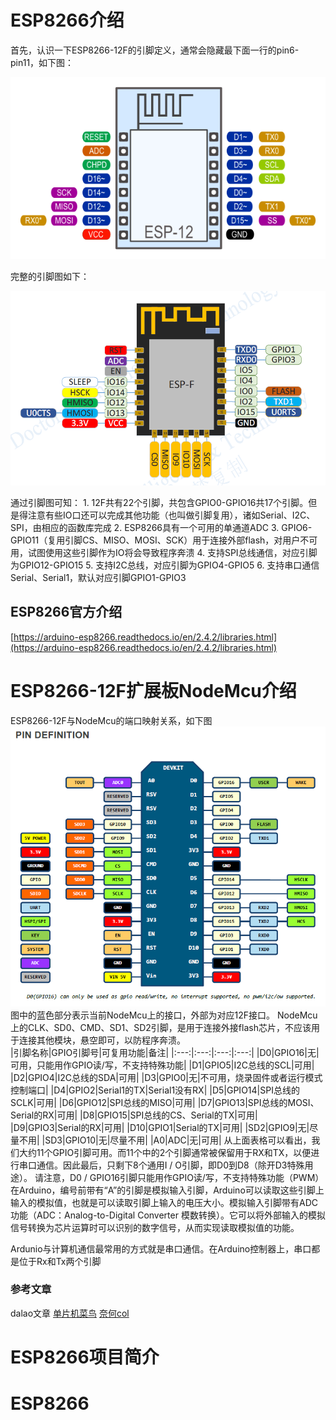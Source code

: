 # ESP8266介绍
  首先，认识一下ESP8266-12F的引脚定义，通常会隐藏最下面一行的pin6-pin11，如下图：

  ![ESP8266-12F 引脚图](./image/ESP-12F部分引脚图.png)

  完整的引脚图如下：

  ![ESP8266-12F 引脚图完整](./image/ESP-12F引脚图.png)

  通过引脚图可知：
    1. 12F共有22个引脚，共包含GPIO0-GPIO16共17个引脚。但是得注意有些IO口还可以完成其他功能（也叫做引脚复用），诸如Serial、I2C、SPI，由相应的函数库完成
    2. ESP8266具有一个可用的单通道ADC
    3. GPIO6-GPIO11（复用引脚CS、MISO、MOSI、SCK）用于连接外部flash，对用户不可用，试图使用这些引脚作为IO将会导致程序奔溃
    4. 支持SPI总线通信，对应引脚为GPIO12-GPIO15
    5. 支持I2C总线，对应引脚为GPIO4-GPIO5
    6. 支持串口通信Serial、Serial1，默认对应引脚GPIO1-GPIO3

## ESP8266官方介绍
 [https://arduino-esp8266.readthedocs.io/en/2.4.2/libraries.html](https://arduino-esp8266.readthedocs.io/en/2.4.2/libraries.html)

# ESP8266-12F扩展板NodeMcu介绍
  ESP8266-12F与NodeMcu的端口映射关系，如下图
  ![NodeMcu引脚映射图](image/NodeMcu引脚映射图.png)
  图中的蓝色部分表示当前NodeMcu上的接口，外部为对应12F接口。
  NodeMcu上的CLK、SD0、CMD、SD1、SD2引脚，是用于连接外接flash芯片，不应该用于连接其他模块，悬空即可，以防程序奔溃。  
  |引脚名称|GPIO引脚号|可复用功能|备注|
  |:---:|:---:|:---:|:---:|
  |D0|GPIO16|无|可用，只能用作GPIO读/写，不支持特殊功能|
  |D1|GPIO5|I2C总线的SCL|可用|
  |D2|GPIO4|I2C总线的SDA|可用|
  |D3|GPIO0|无|不可用，烧录固件或者运行模式控制端口|
  |D4|GPIO2|Serial1的TX|Serial1没有RX|
  |D5|GPIO14|SPI总线的SCLK|可用|
  |D6|GPIO12|SPI总线的MISO|可用|
  |D7|GPIO13|SPI总线的MOSI、Serial的RX|可用|
  |D8|GPIO15|SPI总线的CS、Serial的TX|可用|
  |D9|GPIO3|Serial的RX|可用|
  |D10|GPIO1|Serial的TX|可用|
  |SD2|GPIO9|无|尽量不用|
  |SD3|GPIO10|无|尽量不用|
  |A0|ADC|无|可用|
  从上面表格可以看出，我们大约11个GPIO引脚可用。而11个中的2个引脚通常被保留用于RX和TX，以便进行串口通信。因此最后，只剩下8个通用I / O引脚，即D0到D8（除开D3特殊用途）。
  请注意，D0 / GPIO16引脚只能用作GPIO读/写，不支持特殊功能（PWM）
  在Arduino，编号前带有“A”的引脚是模拟输入引脚，Arduino可以读取这些引脚上输入的模拟值，也就是可以读取引脚上输入的电压大小。模拟输入引脚带有ADC功能（ADC：Analog-to-Digital Converter 模数转换）。它可以将外部输入的模拟信号转换为芯片运算时可以识别的数字信号，从而实现读取模拟值的功能。

  Ardunio与计算机通信最常用的方式就是串口通信。在Arduino控制器上，串口都是位于Rx和Tx两个引脚
  
### 参考文章
  dalao文章
  [单片机菜鸟](https://www.arduino.cn/thread-82353-1-1.html)
  [奈何col](https://www.arduino.cn/forum.php?mod=viewthread&tid=1066&extra=page%3D1)
# ESP8266项目简介
# ESP8266